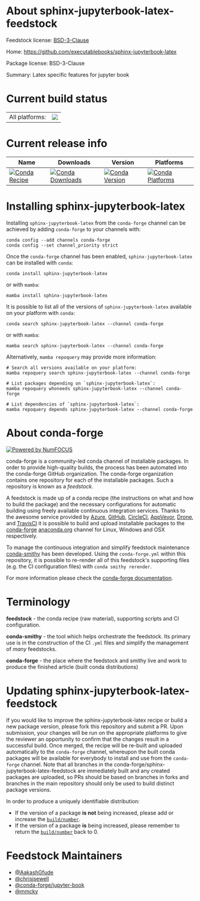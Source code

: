 About sphinx-jupyterbook-latex-feedstock
========================================

Feedstock license: [BSD-3-Clause](https://github.com/conda-forge/sphinx-jupyterbook-latex-feedstock/blob/main/LICENSE.txt)

Home: https://github.com/executablebooks/sphinx-jupyterbook-latex

Package license: BSD-3-Clause

Summary: Latex specific features for jupyter book

Current build status
====================


<table><tr><td>All platforms:</td>
    <td>
      <a href="https://dev.azure.com/conda-forge/feedstock-builds/_build/latest?definitionId=13416&branchName=main">
        <img src="https://dev.azure.com/conda-forge/feedstock-builds/_apis/build/status/sphinx-jupyterbook-latex-feedstock?branchName=main">
      </a>
    </td>
  </tr>
</table>

Current release info
====================

| Name | Downloads | Version | Platforms |
| --- | --- | --- | --- |
| [![Conda Recipe](https://img.shields.io/badge/recipe-sphinx--jupyterbook--latex-green.svg)](https://anaconda.org/conda-forge/sphinx-jupyterbook-latex) | [![Conda Downloads](https://img.shields.io/conda/dn/conda-forge/sphinx-jupyterbook-latex.svg)](https://anaconda.org/conda-forge/sphinx-jupyterbook-latex) | [![Conda Version](https://img.shields.io/conda/vn/conda-forge/sphinx-jupyterbook-latex.svg)](https://anaconda.org/conda-forge/sphinx-jupyterbook-latex) | [![Conda Platforms](https://img.shields.io/conda/pn/conda-forge/sphinx-jupyterbook-latex.svg)](https://anaconda.org/conda-forge/sphinx-jupyterbook-latex) |

Installing sphinx-jupyterbook-latex
===================================

Installing `sphinx-jupyterbook-latex` from the `conda-forge` channel can be achieved by adding `conda-forge` to your channels with:

```
conda config --add channels conda-forge
conda config --set channel_priority strict
```

Once the `conda-forge` channel has been enabled, `sphinx-jupyterbook-latex` can be installed with `conda`:

```
conda install sphinx-jupyterbook-latex
```

or with `mamba`:

```
mamba install sphinx-jupyterbook-latex
```

It is possible to list all of the versions of `sphinx-jupyterbook-latex` available on your platform with `conda`:

```
conda search sphinx-jupyterbook-latex --channel conda-forge
```

or with `mamba`:

```
mamba search sphinx-jupyterbook-latex --channel conda-forge
```

Alternatively, `mamba repoquery` may provide more information:

```
# Search all versions available on your platform:
mamba repoquery search sphinx-jupyterbook-latex --channel conda-forge

# List packages depending on `sphinx-jupyterbook-latex`:
mamba repoquery whoneeds sphinx-jupyterbook-latex --channel conda-forge

# List dependencies of `sphinx-jupyterbook-latex`:
mamba repoquery depends sphinx-jupyterbook-latex --channel conda-forge
```


About conda-forge
=================

[![Powered by
NumFOCUS](https://img.shields.io/badge/powered%20by-NumFOCUS-orange.svg?style=flat&colorA=E1523D&colorB=007D8A)](https://numfocus.org)

conda-forge is a community-led conda channel of installable packages.
In order to provide high-quality builds, the process has been automated into the
conda-forge GitHub organization. The conda-forge organization contains one repository
for each of the installable packages. Such a repository is known as a *feedstock*.

A feedstock is made up of a conda recipe (the instructions on what and how to build
the package) and the necessary configurations for automatic building using freely
available continuous integration services. Thanks to the awesome service provided by
[Azure](https://azure.microsoft.com/en-us/services/devops/), [GitHub](https://github.com/),
[CircleCI](https://circleci.com/), [AppVeyor](https://www.appveyor.com/),
[Drone](https://cloud.drone.io/welcome), and [TravisCI](https://travis-ci.com/)
it is possible to build and upload installable packages to the
[conda-forge](https://anaconda.org/conda-forge) [anaconda.org](https://anaconda.org/)
channel for Linux, Windows and OSX respectively.

To manage the continuous integration and simplify feedstock maintenance
[conda-smithy](https://github.com/conda-forge/conda-smithy) has been developed.
Using the ``conda-forge.yml`` within this repository, it is possible to re-render all of
this feedstock's supporting files (e.g. the CI configuration files) with ``conda smithy rerender``.

For more information please check the [conda-forge documentation](https://conda-forge.org/docs/).

Terminology
===========

**feedstock** - the conda recipe (raw material), supporting scripts and CI configuration.

**conda-smithy** - the tool which helps orchestrate the feedstock.
                   Its primary use is in the construction of the CI ``.yml`` files
                   and simplify the management of *many* feedstocks.

**conda-forge** - the place where the feedstock and smithy live and work to
                  produce the finished article (built conda distributions)


Updating sphinx-jupyterbook-latex-feedstock
===========================================

If you would like to improve the sphinx-jupyterbook-latex recipe or build a new
package version, please fork this repository and submit a PR. Upon submission,
your changes will be run on the appropriate platforms to give the reviewer an
opportunity to confirm that the changes result in a successful build. Once
merged, the recipe will be re-built and uploaded automatically to the
`conda-forge` channel, whereupon the built conda packages will be available for
everybody to install and use from the `conda-forge` channel.
Note that all branches in the conda-forge/sphinx-jupyterbook-latex-feedstock are
immediately built and any created packages are uploaded, so PRs should be based
on branches in forks and branches in the main repository should only be used to
build distinct package versions.

In order to produce a uniquely identifiable distribution:
 * If the version of a package **is not** being increased, please add or increase
   the [``build/number``](https://docs.conda.io/projects/conda-build/en/latest/resources/define-metadata.html#build-number-and-string).
 * If the version of a package **is** being increased, please remember to return
   the [``build/number``](https://docs.conda.io/projects/conda-build/en/latest/resources/define-metadata.html#build-number-and-string)
   back to 0.

Feedstock Maintainers
=====================

* [@AakashGfude](https://github.com/AakashGfude/)
* [@chrisjsewell](https://github.com/chrisjsewell/)
* [@conda-forge/jupyter-book](https://github.com/conda-forge/jupyter-book/)
* [@mmcky](https://github.com/mmcky/)

